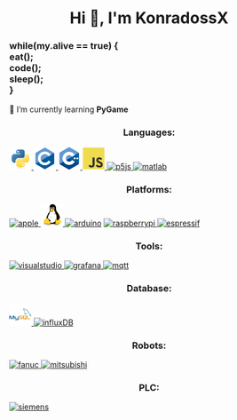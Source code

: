 <h1 align="center">Hi 👋, I'm KonradossX</h1>
<h3 align="left">while(my.alive == true) {<br> eat();<br> code();<br> sleep();<br>}</h3>

🌱 I’m currently learning **PyGame**

<h3 align="center">Languages:</h3>
<p align="left"> 
  <a href="https://www.python.org" target="_blank" rel="noreferrer"> <img src="https://raw.githubusercontent.com/devicons/devicon/master/icons/python/python-original.svg" alt="python" width="40" height="40"/> </a> 
  <a href="https://www.cprogramming.com/" target="_blank" rel="noreferrer"> <img src="https://raw.githubusercontent.com/devicons/devicon/master/icons/c/c-original.svg" alt="c" width="40" height="40"/> </a> 
  <a href="https://www.w3schools.com/cpp/" target="_blank" rel="noreferrer"> <img src="https://raw.githubusercontent.com/devicons/devicon/master/icons/cplusplus/cplusplus-original.svg" alt="cplusplus" width="40" height="40"/> </a> 
  <a href="https://developer.mozilla.org/en-US/docs/Web/JavaScript" target="_blank" rel="noreferrer"> <img src="https://raw.githubusercontent.com/devicons/devicon/master/icons/javascript/javascript-original.svg" alt="javascript" width="40" height="40"/> </a>
  <a href="https://p5js.org" target="_blank" rel="noreferrer"> <img src="https://upload.wikimedia.org/wikipedia/commons/d/d9/P5js_Logo.svg" alt="p5js" width="40" height="40"/> </a> 
  <a href="https://www.mathworks.com/" target="_blank" rel="noreferrer"> <img src="https://upload.wikimedia.org/wikipedia/commons/2/21/Matlab_Logo.png" alt="matlab" width="40" height="40"/> </a> 
</p>

<h3 align="center">Platforms:</h3>
<p align="left"> 
  <a href="https://www.apple.com" target="_blank" rel="noreferrer"> <img src="https://www.vectorlogo.zone/logos/apple/apple-icon.svg" alt="apple" width="40" height="40"/> </a>
  <a href="https://www.linux.org/" target="_blank" rel="noreferrer"> <img src="https://raw.githubusercontent.com/devicons/devicon/master/icons/linux/linux-original.svg" alt="linux" width="40" height="40"/> </a>
  <a href="https://www.arduino.cc/" target="_blank" rel="noreferrer"> <img src="https://cdn.worldvectorlogo.com/logos/arduino-1.svg" alt="arduino" width="40" height="40"/></a> 
  <a href="https://www.raspberrypi.com" target="_blank" rel="noreferrer"> <img src="https://www.vectorlogo.zone/logos/raspberrypi/raspberrypi-icon.svg" alt="raspberrypi" width="40" height="40"/> </a>
  <a href="https://www.espressif.com" target="_blank" rel="noreferrer"> <img src="https://cdn.worldvectorlogo.com/logos/espressif-systems.svg" alt="espressif" width="40" height="40"/> </a>
</p>

<h3 align="center">Tools:</h3>
<p align="left"> 
  <a href="https://code.visualstudio.com" target="_blank" rel="noreferrer"> <img src="https://www.vectorlogo.zone/logos/visualstudio_code/visualstudio_code-icon.svg" alt="visualstudio" width="40" height="40"/> </a>
  <a href="https://grafana.com" target="_blank" rel="noreferrer"> <img src="https://www.vectorlogo.zone/logos/grafana/grafana-icon.svg" alt="grafana" width="40" height="40"/> </a>
  <a href="https://mqtt.org" target="_blank" rel="noreferrer"> <img src="https://raw.githubusercontent.com/loganmarchione/homelab-svg-assets/08d4030f184b1601a9ee915626484460bd2d4d57/assets/mqtt.svg" alt="mqtt" width="40" height="40"/> </a>
</p>

<h3 align="center">Database:</h3>
<p align="left"> 
  <a href="https://www.mysql.com/" target="_blank" rel="noreferrer"> <img src="https://raw.githubusercontent.com/devicons/devicon/master/icons/mysql/mysql-original-wordmark.svg" alt="mysql" width="40" height="40"/> </a> 
  <a href="https://www.influxdata.com" target="_blank" rel="noreferrer"> <img src="https://www.vectorlogo.zone/logos/influxdata/influxdata-icon.svg" alt="influxDB" width="40" height="40"/> </a>
</p>

<h3 align="center">Robots:</h3>
<p align="left"> 
  <a href="https://www.fanuc.eu" target="_blank" rel="noreferrer"> <img src="https://vectorwiki.com/images/GGhkx__fanuc-logo.svg" alt="fanuc" width="40" height="40"/> </a> 
  <a href="https://www.mitsubishielectric.com/" target="_blank" rel="noreferrer"> <img src="https://cdn.worldvectorlogo.com/logos/mitsubishi.svg" alt="mitsubishi" width="40" height="40"/> </a> 
</p>

<h3 align="center">PLC:</h3>
<p align="left"> 
  <a href="https://www.siemens.com/global/en/products/automation/industry-software/automation-software/tia-portal.html" target="_blank" rel="noreferrer"> <img src="https://www.vectorlogo.zone/logos/siemens/siemens-icon.svg" alt="siemens" width="40" height="40"/> </a> 
</p>



